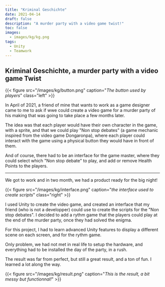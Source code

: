 ```yaml
---
title: "Kriminal Geschichte"
date: 2021-04-14
draft: false
description: "A murder party with a video game twist!"
toc: false
images:
  - images/kg/kg.png
tags: 
  - Unity
  - Teamwork
---
```


## Kriminal Geschichte, a murder party with a video game Twist

{{< figure src="/images/kg/button.png" caption="*The button used by players*" class="left" >}}

In April of 2021, a friend of mine that wants to work as a game designer came to
me to ask if wwe could create a video game for a murder party of his making that
was going to take place a few months later.

The idea was that each player would have their own character in the game, with a
sprite, and that we could play "Non stop debates" (a game mechanic inspired from
the video game Dongaronpa), where each player could interact with the game using
a physical button they would have in front of them.

And of course, there had to be an interface for the game master, where they
could select which "Non stop debate" to play, and add or remove Health Points to
the players.

---

We got to work and in two month, we had a product ready for the big night!

{{< figure src="/images/kg/interface.png" caption="*the interface used to create scripts*" class="right" >}}

I used Unity to create the video game, and created an interface that my
friend (who is not a developper) could use to create the scripts for the "Non
stop debates". I decided to add a rythm game that the players could play at the
end of the murder party, once they had solved the enigma.

For this project, I had to learn advanced Unity features to display a different
scene on each screen, and for the rythm game.

Only problem, we had not met in real life to setup the hardware, and everything
had to be installed the day of the party, in a rush.

The result was far from perfect, but still a great result, and a ton of fun.
I learned a lot along the way.

{{< figure src="/images/kg/result.png" caption="*This is the result, a bit messy but functionnal!*" >}}
